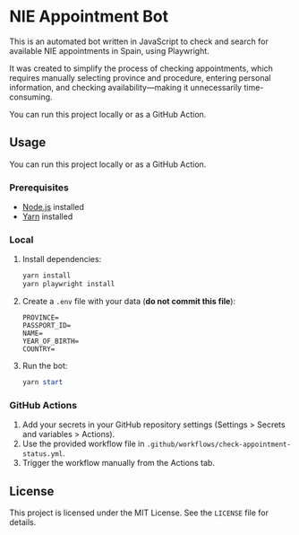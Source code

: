 # NIE Appointment Bot

This is an automated bot written in JavaScript to check and search for available NIE appointments in Spain, using Playwright. 

It was created to simplify the process of checking appointments, which requires manually selecting province and procedure, entering personal information, and checking availability—making it unnecessarily time-consuming.

You can run this project locally or as a GitHub Action.

## Usage

You can run this project locally or as a GitHub Action.

### Prerequisites
- [Node.js](https://nodejs.org/) installed
- [Yarn](https://yarnpkg.com/) installed

### Local
1. Install dependencies:
    ```powershell
    yarn install
    yarn playwright install
    ```
2. Create a `.env` file with your data (**do not commit this file**):
    ```env
    PROVINCE=
    PASSPORT_ID=
    NAME=
    YEAR_OF_BIRTH=
    COUNTRY=
    ```
3. Run the bot:
    ```powershell
    yarn start
    ```

### GitHub Actions
1. Add your secrets in your GitHub repository settings (Settings > Secrets and variables > Actions).
2. Use the provided workflow file in `.github/workflows/check-appointment-status.yml`.
3. Trigger the workflow manually from the Actions tab.

## License
This project is licensed under the MIT License. See the `LICENSE` file for details.